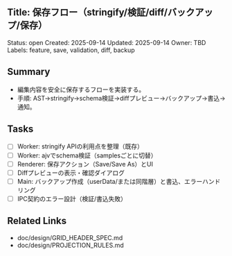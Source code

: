 ## Title: 保存フロー（stringify/検証/diff/バックアップ/保存）

Status: open
Created: 2025-09-14
Updated: 2025-09-14
Owner: TBD
Labels: feature, save, validation, diff, backup

## Summary
- 編集内容を安全に保存するフローを実装する。
- 手順: AST→stringify→schema検証→diffプレビュー→バックアップ→書込→通知。

## Tasks
- [ ] Worker: stringify APIの利用点を整理（既存）
- [ ] Worker: ajvでschema検証（samplesごとに切替）
- [ ] Renderer: 保存アクション（Save/Save As）とUI
- [ ] Diffプレビューの表示・確認ダイアログ
- [ ] Main: バックアップ作成（userData/または同階層）と書込、エラーハンドリング
- [ ] IPC契約のエラー設計（検証/書込失敗）

## Related Links
- doc/design/GRID_HEADER_SPEC.md
- doc/design/PROJECTION_RULES.md

